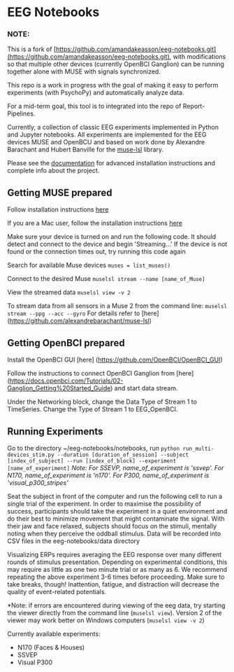 # EEG Notebooks


### NOTE:
This is a fork of [https://github.com/amandakeasson/eeg-notebooks.git](https://github.com/amandakeasson/eeg-notebooks.git), with modifications so that multiple other devices (currently OpenBCI Ganglion) can be running together alone with MUSE with signals synchronized.

This repo is a work in progress with the goal of making it easy to perform  experiments (with PsychoPy) and automatically analyze data.

For a mid-term goal, this tool is to integrated into the repo of Report-Pipelines.

Currently, a collection of classic EEG experiments implemented in Python and Jupyter notebooks. All experiments are implemented for the EEG devices MUSE and OpenBCU and based on work done by Alexandre Barachant and Hubert Banville for the [muse-lsl](https://github.com/alexandrebarachant/muse-lsl) library.

Please see the [documentation](http://eeg-notebooks.readthedocs.io/) for advanced installation instructions and complete info about the project.


## Getting MUSE prepared

Follow installation instructions [here](http://eeg-notebooks.readthedocs.io/en/latest/setup_instructions_windows.html)

If you are a Mac user, follow the installation instructions [here](https://github.com/AlayaTec/eeg-notebooks/blob/master/mac_multi_devices_instructions_neurobrite.docx)

Make sure your device is turned on and run the following code. It should detect and connect to the device and begin 'Streaming...' If the device is not found or the connection times out, try running this code again

Search for available Muse devices
`muses = list_muses()`

Connect to the desired Muse
`muselsl stream --name [name_of_Muse]`

View the streamed data
`muselsl view -v 2`

To stream data from all sensors in a Muse 2 from the command line:
`muselsl stream --ppg --acc --gyro`
For details refer to [here] (https://github.com/alexandrebarachant/muse-lsl)

## Getting OpenBCI prepared

Install the OpenBCI GUI [here] (https://github.com/OpenBCI/OpenBCI_GUI)

Follow the instructions to connect OpenBCI Ganglion from [here] (https://docs.openbci.com/Tutorials/02-Ganglion_Getting%20Started_Guide) and start data stream.

Under the Networking block, change the Data Type of Stream 1 to TimeSeries. Change the Type of Stream 1 to EEG_OpenBCI.


## Running Experiments

Go to the directory ~/eeg-notebooks/notebooks, run
`python run_multi-devices_stim.py --duration [duration_of_session] --subject [index_of_subject] --run [index_of_block] --experiment [name_of_experiment]`
*Note:
For SSEVP, name_of_experiment is 'ssvep'.
For N170, name_of_experiment is 'n170'.
For P300, name_of_experiment is 'visual_p300_stripes'*

Seat the subject in front of the computer and run the following cell to run a single trial of the experiment.
In order to maximise the possibility of success, participants should take the experiment in a quiet environment and do their best to minimize movement that might contaminate the signal. With their jaw and face relaxed, subjects should focus on the stimuli, mentally noting when they perceive the oddball stimulus.
Data will be recorded into CSV files in the eeg-notebooks/data directory

Visualizing ERPs requires averaging the EEG response over many different rounds of stimulus presentation. Depending on experimental conditions, this may require as little as one two minute trial or as many as 6. We recommend repeating the above experiment 3-6 times before proceeding.
Make sure to take breaks, though! Inattention, fatigue, and distraction will decrease the quality of event-related potentials.


*Note: if errors are encountered during viewing of the eeg data, try starting the viewer directly from the command line (`muselsl view`). Version 2 of the viewer may work better on Windows computers (`muselsl view -v 2`)

Currently available experiments:
- N170 (Faces & Houses)
- SSVEP
- Visual P300
